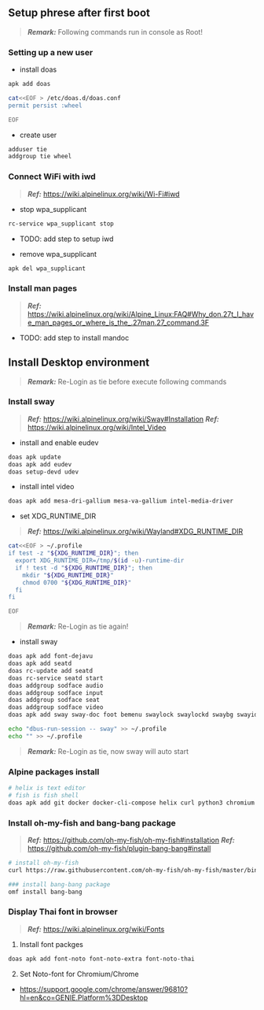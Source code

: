 ## Setup phrese after first boot
> **_Remark:_** Following commands run in console as Root!

### Setting up a new user
- install doas
```bash
apk add doas

cat<<EOF > /etc/doas.d/doas.conf
permit persist :wheel

EOF
```

- create user
```bash
adduser tie
addgroup tie wheel
```

### Connect WiFi with iwd
> **_Ref:_** https://wiki.alpinelinux.org/wiki/Wi-Fi#iwd

- stop wpa_supplicant
```bash
rc-service wpa_supplicant stop
```

- TODO: add step to setup iwd

- remove wpa_supplicant
```bash
apk del wpa_supplicant
```

### Install man pages
> **_Ref:_** https://wiki.alpinelinux.org/wiki/Alpine_Linux:FAQ#Why_don.27t_I_have_man_pages_or_where_is_the_.27man.27_command.3F

- TODO: add step to install mandoc



## Install Desktop environment
> **_Remark:_** Re-Login as tie before execute following commands

### Install sway
> **_Ref:_** https://wiki.alpinelinux.org/wiki/Sway#Installation
> **_Ref:_** https://wiki.alpinelinux.org/wiki/Intel_Video

- install and enable eudev
```bash
doas apk update
doas apk add eudev
doas setup-devd udev
```

- install intel video
```bash
doas apk add mesa-dri-gallium mesa-va-gallium intel-media-driver
```

- set XDG_RUNTIME_DIR
> **_Ref:_** https://wiki.alpinelinux.org/wiki/Wayland#XDG_RUNTIME_DIR
```bash
cat<<EOF > ~/.profile
if test -z "${XDG_RUNTIME_DIR}"; then
  export XDG_RUNTIME_DIR=/tmp/$(id -u)-runtime-dir
  if ! test -d "${XDG_RUNTIME_DIR}"; then
    mkdir "${XDG_RUNTIME_DIR}"
    chmod 0700 "${XDG_RUNTIME_DIR}"
  fi
fi

EOF
```
> **_Remark:_** Re-Login as tie again!

- install sway
```bash
doas apk add font-dejavu
doas apk add seatd
doas rc-update add seatd
doas rc-service seatd start
doas addgroup sodface audio
doas addgroup sodface input
doas addgroup sodface seat
doas addgroup sodface video
doas apk add sway sway-doc foot bemenu swaylock swaylockd swaybg swayidle fish wl-clipboard

echo "dbus-run-session -- sway" >> ~/.profile
echo "" >> ~/.profile
```
> **_Remark:_** Re-Login as tie, now sway will auto start


### Alpine packages install
```bash
# helix is text editor
# fish is fish shell
doas apk add git docker docker-cli-compose helix curl python3 chromium
```

### Install oh-my-fish and bang-bang package
> **_Ref:_** https://github.com/oh-my-fish/oh-my-fish#installation
> **_Ref:_** https://github.com/oh-my-fish/plugin-bang-bang#install

```bash
# install oh-my-fish
curl https://raw.githubusercontent.com/oh-my-fish/oh-my-fish/master/bin/install | fish

### install bang-bang package
omf install bang-bang 
```

### Display Thai font in browser
> **_Ref:_** https://wiki.alpinelinux.org/wiki/Fonts

1. Install font packges
```bash
doas apk add font-noto font-noto-extra font-noto-thai
```

2. Set Noto-font for Chromium/Chrome
- https://support.google.com/chrome/answer/96810?hl=en&co=GENIE.Platform%3DDesktop